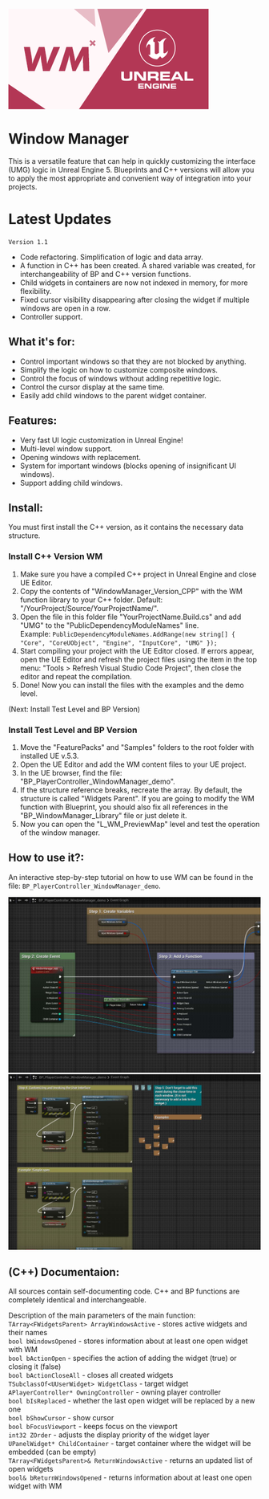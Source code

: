 ![Window Manager](./_Misc/Preview.png)

# Window Manager
This is a versatile feature that can help in quickly customizing the interface (UMG) logic in Unreal Engine 5. 
Blueprints and C++ versions will allow you to apply the most appropriate and convenient way of integration into your projects.

# Latest Updates
`Version 1.1`
- Code refactoring. Simplification of logic and data array.
- A function in C++ has been created. A shared variable was created, for interchangeability of BP and C++ version functions.
- Child widgets in containers are now not indexed in memory, for more flexibility.
- Fixed cursor visibility disappearing after closing the widget if multiple windows are open in a row.
- Controller support.

## What it's for:
- Control important windows so that they are not blocked by anything.
- Simplify the logic on how to customize composite windows.
- Control the focus of windows without adding repetitive logic.
- Control the cursor display at the same time.
- Easily add child windows to the parent widget container.

## Features:
- Very fast UI logic customization in Unreal Engine!
- Multi-level window support.
- Opening windows with replacement.
- System for important windows (blocks opening of insignificant UI windows).
- Support adding child windows.

## Install:
You must first install the C++ version, as it contains the necessary data structure.

### Install C++ Version WM
1. Make sure you have a compiled C++ project in Unreal Engine and close UE Editor.
2. Copy the contents of "WindowManager_Version_CPP" with the WM function library to your C++ folder. Default: "/YourProject/Source/YourProjectName/".
3. Open the file in this folder file "YourProjectName.Build.cs" and add "UMG" to the "PublicDependencyModuleNames" line.<br>
Example: `PublicDependencyModuleNames.AddRange(new string[] { "Core", "CoreUObject", "Engine", "InputCore", "UMG" });`
4. Start compiling your project with the UE Editor closed. If errors appear, open the UE Editor and refresh the project files using the item in the top menu: "Tools > Refresh Visual Studio Code Project", then close the editor and repeat the compilation.
5. Done! Now you can install the files with the examples and the demo level.

(Next: Install Test Level and BP Version)

### Install Test Level and BP Version
1. Move the "FeaturePacks" and "Samples" folders to the root folder with installed UE v.5.3.
2. Open the UE Editor and add the WM content files to your UE project.
3. In the UE browser, find the file: "BP_PlayerController_WindowManager_demo".
4. If the structure reference breaks, recreate the array. By default, the structure is called "Widgets Parent". If you are going to modify the WM function with Blueprint, you should also fix all references in the "BP_WindowManager_Library" file or just delete it.
5. Now you can open the "L_WM_PreviewMap" level and test the operation of the window manager.

## How to use it?: 
An interactive step-by-step tutorial on how to use WM can be found in the file: `BP_PlayerController_WindowManager_demo`.

![Window Manager](./_Misc/Tutorial/Tutorial_1.jpg)
![Window Manager](./_Misc/Tutorial/Tutorial_2.jpg)

## (C++) Documentaion:
All sources contain self-documenting code. C++ and BP functions are completely identical and interchangeable.

Description of the main parameters of the main function:<br>
`TArray<FWidgetsParent> ArrayWindowsActive` - stores active widgets and their names<br>
`bool bWindowsOpened` - stores information about at least one open widget with WM<br>
`bool bActionOpen` - specifies the action of adding the widget (true) or closing it (false)<br>
`bool bActionCloseAll` - closes all created widgets<br>
`TSubclassOf<UUserWidget> WidgetClass` - target widget<br>
`APlayerController* OwningController` - owning player controller<br>
`bool bIsReplaced` - whether the last open widget will be replaced by a new one<br>
`bool bShowCursor` - show cursor<br>
`bool bFocusViewport` - keeps focus on the viewport<br>
`int32 ZOrder` - adjusts the display priority of the widget layer<br>
`UPanelWidget* ChildContainer` - target container where the widget will be embedded (can be empty)<br>
`TArray<FWidgetsParent>& ReturnWindowsActive` - returns an updated list of open widgets<br>
`bool& bReturnWindowsOpened` - returns information about at least one open widget with WM<br>
